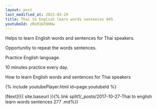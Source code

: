 ```yaml
---
layout: post
last_modified_at: 2021-03-29
title: Thai to English learn words sentences 845 
youtubeId: zRe91GF8HHw
---
```

 
 
Helps to learn English words and sentences for Thai speakers.

Opportunitiy to repeat the words sentences. 

Practice English language. 
 
10 minutes practice every day. 
 
How to learn English words and sentences for Thai speakers 
 
{% include youtubePlayer.html id=page.youtubeId %}
 
 
[Next]({{ site.baseurl }}{% link  split1/_posts/2017-10-27-Thai to english learn words sentences 277 .md%})
 
